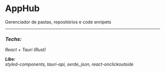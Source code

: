 # AppHub
Gerenciador de pastas, repositórios e code snnipets

___

### <em>Techs:
React + Tauri (Rust)


<strong>Libs:</strong> <br> styled-components, tauri-api, serde_json, react-onclickoutside
